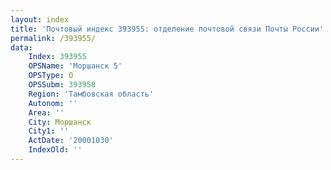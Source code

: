 ```yaml
---
layout: index
title: 'Почтовый индекс 393955: отделение почтовой связи Почты России'
permalink: /393955/
data:
    Index: 393955
    OPSName: 'Моршанск 5'
    OPSType: О
    OPSSubm: 393958
    Region: 'Тамбовская область'
    Autonom: ''
    Area: ''
    City: Моршанск
    City1: ''
    ActDate: '20001030'
    IndexOld: ''
---
```

